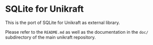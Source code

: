 SQLite for Unikraft
=============================

This is the port of SQLite for Unikraft as external library.

Please refer to the `README.md` as well as the documentation in the
`doc/` subdirectory of the main unikraft repository.
